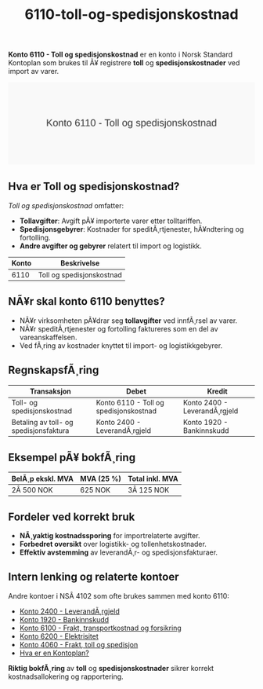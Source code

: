 ﻿---
title: "6110-toll-og-spedisjonskostnad"
meta_title: "6110-toll-og-spedisjonskostnad"
meta_description: "**Konto 6110 - Toll og spedisjonskostnad** er en konto i Norsk Standard Kontoplan som brukes til Ã¥ registrere **toll** og **spedisjonskostnader** ved import av..."
slug: 6110-toll-og-spedisjonskostnad
type: blog
layout: pages/single
---

**Konto 6110 - Toll og spedisjonskostnad** er en konto i Norsk Standard Kontoplan som brukes til Ã¥ registrere **toll** og **spedisjonskostnader** ved import av varer.

![Illustrasjon av konto 6110 Toll og spedisjonskostnad](6110-toll-og-spedisjonskostnad-image.svg)

## Hva er Toll og spedisjonskostnad?

*Toll og spedisjonskostnad* omfatter:

* **Tollavgifter**: Avgift pÃ¥ importerte varer etter tolltariffen.
* **Spedisjonsgebyrer**: Kostnader for speditÃ¸rtjenester, hÃ¥ndtering og fortolling.
* **Andre avgifter og gebyrer** relatert til import og logistikk.

| Konto | Beskrivelse               |
|-------|---------------------------|
| 6110  | Toll og spedisjonskostnad |

## NÃ¥r skal konto 6110 benyttes?

* NÃ¥r virksomheten pÃ¥drar seg **tollavgifter** ved innfÃ¸rsel av varer.
* NÃ¥r speditÃ¸rtjenester og fortolling faktureres som en del av vareanskaffelsen.
* Ved fÃ¸ring av kostnader knyttet til import- og logistikkgebyrer.

## RegnskapsfÃ¸ring

| Transaksjon                            | Debet                                          | Kredit                       |
|----------------------------------------|------------------------------------------------|------------------------------|
| Toll- og spedisjonskostnad             | Konto 6110 - Toll og spedisjonskostnad         | Konto 2400 - LeverandÃ¸rgjeld |
| Betaling av toll- og spedisjonsfaktura | Konto 2400 - LeverandÃ¸rgjeld                   | Konto 1920 - Bankinnskudd    |

## Eksempel pÃ¥ bokfÃ¸ring

| BelÃ¸p ekskl. MVA | MVA (25 %) | Total inkl. MVA |
|------------------|------------|-----------------|
| 2Â 500 NOK        | 625 NOK    | 3Â 125 NOK       |

## Fordeler ved korrekt bruk

* **NÃ¸yaktig kostnadssporing** for importrelaterte avgifter.
* **Forbedret oversikt** over logistikk- og tollenhetskostnader.
* **Effektiv avstemming** av leverandÃ¸r- og spedisjonsfakturaer.

## Intern lenking og relaterte kontoer

Andre kontoer i NSÂ 4102 som ofte brukes sammen med konto 6110:

* [Konto 2400 - LeverandÃ¸rgjeld](/blogs/kontoplan/2400-leverandorgjeld "Konto 2400 - LeverandÃ¸rgjeld")
* [Konto 1920 - Bankinnskudd](/blogs/kontoplan/1920-bankinnskudd "Konto 1920 - Bankinnskudd")
* [Konto 6100 - Frakt, transportkostnad og forsikring](/blogs/kontoplan/6100-frakt-transportkostnad-og-forsikring "Konto 6100 - Frakt, transportkostnad og forsikring")
* [Konto 6200 - Elektrisitet](/blogs/kontoplan/6200-elektrisitet "Konto 6200 - Elektrisitet")
* [Konto 4060 - Frakt, toll og spedisjon](/blogs/kontoplan/4060-frakt-toll-og-spedisjon "Konto 4060 - Frakt, toll og spedisjon")
* [Hva er en Kontoplan?](/blogs/regnskap/hva-er-kontoplan "Hva er en Kontoplan? Komplett Guide til Kontoplaner i Norsk Regnskap")

**Riktig bokfÃ¸ring** av **toll** og **spedisjonskostnader** sikrer korrekt kostnadsallokering og rapportering.
